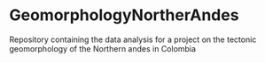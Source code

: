 # GeomorphologyNortherAndes
Repository containing the data analysis for a project on the tectonic geomorphology of the Northern andes in Colombia
